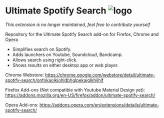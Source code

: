 # Ultimate Spotify Search ![logo](https://raw.githubusercontent.com/OdysseasKr/UltimateSpotifySearch-Chrome/master/icons/icon64.png)

_This extension is no longer maintained, feel free to contribute yourself_

Repository for the Ultimate Spotify Search add-on for Firefox, Chrome and Opera

- Simplifies search on Spotify.
- Adds launchers on Youtube, Soundcloud, Bandcamp.
- Allows search using right-click.
- Shows results on either desktop app or web player.

Chrome Webstore:
https://chrome.google.com/webstore/detail/ultimate-spotify-search/onfokaolkiohldbhglpekajglkhijhlf

Firefox Add-ons (Not compatible with Youtube Material Design yet):
https://addons.mozilla.org/en-US/firefox/addon/ultimate-spotify-search/

Opera Add-ons:
https://addons.opera.com/en/extensions/details/ultimate-spotify-search/

